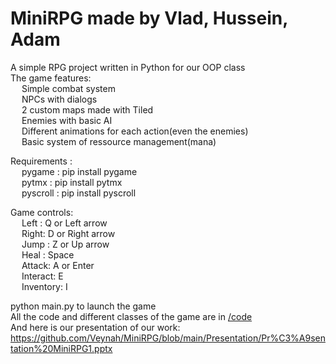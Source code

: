 # MiniRPG made by Vlad, Hussein, Adam
A simple RPG project written in Python for our OOP class  
The game features:  
&emsp;    Simple combat system  
&emsp;   NPCs with dialogs  
&emsp;    2 custom maps made with Tiled  
&emsp;    Enemies with basic AI  
&emsp;    Different animations for each action(even the enemies)  
&emsp;    Basic system of ressource management(mana)  

Requirements :  
&emsp;    pygame : pip install pygame  
&emsp;    pytmx : pip install pytmx  
&emsp;    pyscroll : pip install pyscroll  

Game controls:  
&emsp;    Left : Q or Left arrow  
&emsp;    Right: D or Right arrow  
&emsp;    Jump : Z or Up arrow  
&emsp;    Heal : Space  
&emsp;    Attack: A or Enter  
&emsp;    Interact: E  
&emsp;    Inventory: I  

python main.py to launch the game<br>
All the code and different classes of the game are in [/code](https://github.com/Veynah/MiniRPG/tree/main/code)<br>
And here is our presentation of our work:<br>
https://github.com/Veynah/MiniRPG/blob/main/Presentation/Pr%C3%A9sentation%20MiniRPG1.pptx
